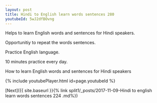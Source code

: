 ```yaml
---
layout: post
title: Hindi to English learn words sentences 280 
youtubeId: 5wJ2dfBOvng
---
```

 
 
Helps to learn English words and sentences for Hindi speakers.

Opportunitiy to repeat the words sentences. 

Practice English language. 
 
10 minutes practice every day. 
 
How to learn English words and sentences for Hindi speakers 
 
{% include youtubePlayer.html id=page.youtubeId %}
 
 
[Next]({{ site.baseurl }}{% link  split1/_posts/2017-11-09-Hindi to english learn words sentences 224 .md%})
 
